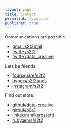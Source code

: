 ```yaml
---
layout: page
title: Contact
permalink: /contact/
published: true
---
```


Communications are possible.

 + [gmail/s2t2mail](mailto:s2t2mail+info@gmail.com)
 + [twitter/s2t2](https://twitter.com/s2t2)
 + [twitter/data_creative](https://twitter.com/data_creative)

Lets be friends.

 + [foursquare/s2t2](https://foursquare.com/s2t2)
 + [hypem/s2t2unes](http://hypem.com/s2t2unes)
 + [instagram/s2t2](https://instagram.com/s2t2)

Find out more.

 + [github/data-creative](https://github.com/data-creative)
 + [github/s2t2](https://github.com/s2t2)
 + [linkedin/mikerossetti](https://linkedin.com/in/mikerossetti)
 + [rubygems/s2t2](https://rubygems.org/profiles/s2t2)
